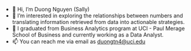 - 👋 Hi, I’m Duong Nguyen (Sally)
- 👀 I’m interested in exploring the relationships between numbers and translating information retrieved from data into actionable strategies.
- 🌱 I graduated from Business Analytics program at UCI - Paul Merage School of Business and currently working as a Data Analyst.
- 📫 You can reach me via email as duongtn4@uci.edu

<!---
duongtn4/duongtn4 is a ✨ special ✨ repository because its `README.md` (this file) appears on your GitHub profile.
You can click the Preview link to take a look at your changes.
--->
